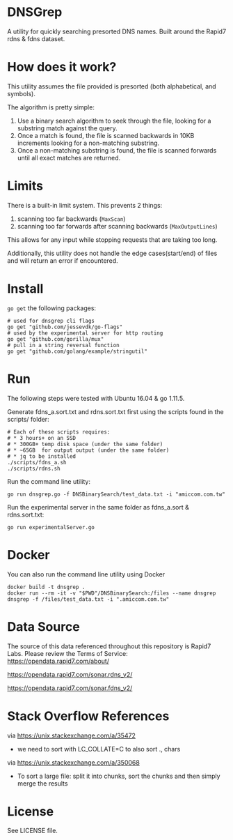 # DNSGrep
A utility for quickly searching presorted DNS names. Built around the Rapid7 rdns & fdns dataset.

# How does it work?

This utility assumes the file provided is presorted (both alphabetical, and symbols).

The algorithm is pretty simple:
1) Use a binary search algorithm to seek through the file, looking for a substring match against the query.
2) Once a match is found, the file is scanned backwards in 10KB increments looking for a non-matching substring.
3) Once a non-matching substring is found, the file is scanned forwards until all exact matches are returned.

# Limits

There is a built-in limit system. This prevents 2 things:
1) scanning too far backwards (`MaxScan`)
2) scanning too far forwards after scanning backwards (`MaxOutputLines`)

This allows for any input while stopping requests that are taking too long.

Additionally, this utility does not handle the edge cases(start/end) of files and will return an error if encountered.

# Install

`go get` the following packages:

```
# used for dnsgrep cli flags
go get "github.com/jessevdk/go-flags"
# used by the experimental server for http routing
go get "github.com/gorilla/mux"
# pull in a string reversal function
go get "github.com/golang/example/stringutil"

```

# Run

The following steps were tested with Ubuntu 16.04 & go 1.11.5.

Generate fdns_a.sort.txt and rdns.sort.txt first using the scripts found in the scripts/ folder:
```
# Each of these scripts requires:
# * 3 hours+ on an SSD
# * 300GB+ temp disk space (under the same folder)
# * ~65GB  for output output (under the same folder)
# * jq to be installed
./scripts/fdns_a.sh
./scripts/rdns.sh
```


Run the command line utility:
```
go run dnsgrep.go -f DNSBinarySearch/test_data.txt -i "amiccom.com.tw"
```

Run the experimental server in the same folder as fdns_a.sort & rdns.sort.txt:
```
go run experimentalServer.go
```

# Docker 

You can also run the command line utility using Docker
```
docker build -t dnsgrep .
docker run --rm -it -v "$PWD"/DNSBinarySearch:/files --name dnsgrep dnsgrep -f /files/test_data.txt -i ".amiccom.com.tw"
```

# Data Source
The source of this data referenced throughout this repository is Rapid7 Labs. Please review the Terms of Service:
https://opendata.rapid7.com/about/

https://opendata.rapid7.com/sonar.rdns_v2/

https://opendata.rapid7.com/sonar.fdns_v2/

# Stack Overflow References

via https://unix.stackexchange.com/a/35472
* we need to sort with LC_COLLATE=C to also sort ., chars

via https://unix.stackexchange.com/a/350068
 * To sort a large file: split it into chunks, sort the chunks and then simply merge the results



# License

See LICENSE file.
